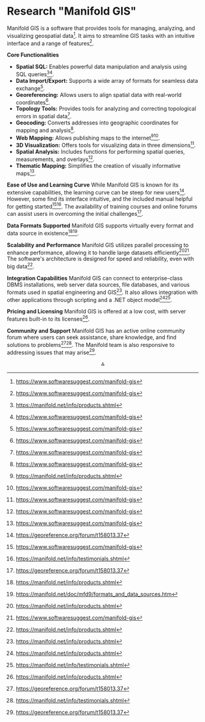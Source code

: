 # Research "Manifold GIS"

Manifold GIS is a software that provides tools for managing, analyzing, and visualizing geospatial data[^2]. It aims to streamline GIS tasks with an intuitive interface and a range of features[^2].

**Core Functionalities**

- **Spatial SQL:** Enables powerful data manipulation and analysis using SQL queries[^1][^2].
- **Data Import/Export:** Supports a wide array of formats for seamless data exchange[^2].
- **Georeferencing:** Allows users to align spatial data with real-world coordinates[^2].
- **Topology Tools:** Provides tools for analyzing and correcting topological errors in spatial data[^2].
- **Geocoding:** Converts addresses into geographic coordinates for mapping and analysis[^2].
- **Web Mapping:** Allows publishing maps to the internet[^1][^2].
- **3D Visualization:** Offers tools for visualizing data in three dimensions[^2].
- **Spatial Analysis:** Includes functions for performing spatial queries, measurements, and overlays[^2].
- **Thematic Mapping:** Simplifies the creation of visually informative maps[^2].

**Ease of Use and Learning Curve**
While Manifold GIS is known for its extensive capabilities, the learning curve can be steep for new users[^3]. However, some find its interface intuitive, and the included manual helpful for getting started[^2][^4]. The availability of training courses and online forums can assist users in overcoming the initial challenges[^3].

**Data Formats Supported**
Manifold GIS supports virtually every format and data source in existence[^1][^5].

**Scalability and Performance**
Manifold GIS utilizes parallel processing to enhance performance, allowing it to handle large datasets efficiently[^1][^2]. The software's architecture is designed for speed and reliability, even with big data[^1].

**Integration Capabilities**
Manifold GIS can connect to enterprise-class DBMS installations, web server data sources, file databases, and various formats used in spatial engineering and GIS[^1]. It also allows integration with other applications through scripting and a .NET object model[^1][^4].

**Pricing and Licensing**
Manifold GIS is offered at a low cost, with server features built-in to its licenses[^1].

**Community and Support**
Manifold GIS has an active online community forum where users can seek assistance, share knowledge, and find solutions to problems[^3][^4]. The Manifold team is also responsive to addressing issues that may arise[^3].

<div style="text-align: center">⁂</div>

[^1]: https://manifold.net/info/products.shtml
[^2]: https://www.softwaresuggest.com/manifold-gis
[^3]: https://georeference.org/forum/t158013.37
[^4]: https://manifold.net/info/testimonials.shtml
[^5]: https://manifold.net/doc/mfd9/formats_and_data_sources.htm
[^6]: https://manifold.net
[^7]: https://adamchukpa.mcgill.ca/manifold/index.html
[^8]: https://povesham.wordpress.com/2008/11/23/manifold-gis-installation-and-different-aspects-of-usability/
[^9]: https://manifold.net/doc/mfd9/big_list_of_formats_and_data_sources.htm
[^10]: https://www.manifoldsoftwarelimited.com/online/store.aspx
[^11]: https://manifold.net/info/easy.shtml
[^12]: https://wiki.openstreetmap.org/wiki/Manifold
[^13]: https://www.reddit.com/r/gis/comments/ikkubi/is_manifold_gis_or_any_other_program_a_real/
[^14]: https://gisgeography.com/manifold-gis-systems/
[^15]: https://www.capterra.com/p/161102/Manifold-GIS/
[^16]: https://www.g2.com/products/manifold-system/reviews
[^17]: https://www.linkedin.com/pulse/why-manifold-gis-one-best-tools-ever-created-gbiexperts-3abve
[^18]: https://www.reddit.com/r/gis/comments/gveu3z/tell_me_your_experience_with_manifold/
[^19]: https://sql4arc.com/updates/download_9.shtml
[^20]: https://gisgeography.com/manifold-gis-systems/
[^21]: https://georeference.org/forum/t116862
[^22]: https://www.trustradius.com/products/manifold-gis/reviews
[^23]: https://manifold.net/info/sql_easy.shtml
[^24]: https://slashdot.org/software/p/Manifold-GIS/
[^25]: https://sourceforge.net/software/product/Manifold-GIS/
[^26]: https://flypix.ai/blog/geospatial-modeling-software-tools-ai/
[^27]: https://manifold.net/doc/mfd8/for_experienced_gis_users.htm
[^28]: https://www.researchgate.net/post/QGIS_or_ArcGIS-which_is_better_for_beginners_in_GIS
[^29]: https://www.researchgate.net/publication/283052990_Fast_and_user-friendly_non-linear_principal_manifold_learning_by_method_of_elastic_maps
[^30]: https://georeference.org/forum/t155001
[^31]: https://www.reddit.com/r/gis/comments/ikkubi/is_manifold_gis_or_any_other_program_a_real/
[^32]: https://gis.stackexchange.com/questions/42853/alternatives-to-manifold-gis
[^33]: https://www.reddit.com/r/gis/comments/lgrx84/rendering_shootout_arcgis_pro_manifold_qgis/
[^34]: https://georeference.org/forum/t163727.1
[^35]: https://www.manifoldsoftwarelimited.com/online/store.aspx
[^36]: https://georeference.org/forum/t158052
[^37]: https://manifold.net/info/analytics.shtml
[^38]: https://www.youtube.com/watch?v=FADC_TE9mkI
[^39]: https://www.researchgate.net/publication/238540566_A_Scalable_Approach_to_Modeling_Nonlinear_Structure_in_Hyperspectral_Imagery_and_Other_High-Dimensional_Data_Using_Manifold_Coordinate_Representations
[^40]: https://sourceforge.net/software/compare/Manifold-GIS-vs-Map-Editor/
[^41]: https://slashdot.org/software/comparison/Manifold-GIS-vs-Oracle-Spatial-and-Graph/
[^42]: https://georeference.org/forum/t79163
[^43]: https://stackoverflow.com/questions/2175403/manifold-developer-user-guide
[^44]: https://www.youtube.com/playlist?list=PLNDllvY9qbPC0o1PajjCxXWnYtxoQzLt8
[^45]: https://slashdot.org/software/p/Manifold-GIS/integrations/
[^46]: https://en.wikipedia.org/wiki/Manifold_System
[^47]: https://www.softwaresuggest.com/manifold-gis
[^48]: https://sql4arc.com/admin/sql_discounts.shtml
[^49]: https://sql4arc.com/admin/sql_licensing_info.shtml
[^50]: https://georeference.org/forum/t140157.1
[^51]: https://georeference.org/forum/t104602.5
[^52]: https://www.reddit.com/r/gis/comments/1516tha/this_is_a_stupid_question_but_one_i_need_to_know/
[^53]: https://www.reddit.com/r/gis/comments/2qqkbt/manifold_gis_software/
[^54]: https://georeference.org
[^55]: https://gis.stackexchange.com/questions/tagged/manifold?tab=Trending
[^56]: https://manifold.net/tech/support.shtml
[^57]: https://sql4arc.com/updates/download_8.shtml
[^58]: https://manifold.net/tech/sql_support.shtml
[^59]: https://georeference.org/forum/h
[^60]: https://sql4arc.com/tech/sql_support_faq.shtml
[^61]: https://manifold.net/info/faster_gis_videos.shtml
[^62]: https://georeference.org/forum/t44162
[^63]: https://manifold.net
[^64]: https://manifold.net/info/testimonials.shtml
[^65]: https://github.com/hypertidy/manifoldr
[^66]: https://manifold.net/info/products.shtml
[^67]: https://www.youtube.com/watch?v=7FOr8zTXaw0
[^68]: https://adamchukpa.mcgill.ca/manifold/index.html
[^69]: https://manifold.net/admin/licensing.shtml
[^70]: https://www.youtube.com/watch?v=Mc7Elc63smo
[^71]: https://community.esri.com/t5/python-questions/manifold-to-arcgis-tool-conversion/td-p/560586
